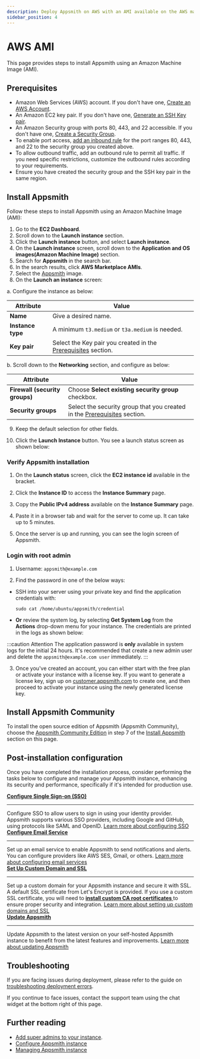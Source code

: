 ```yaml
---
description: Deploy Appsmith on AWS with an AMI available on the AWS marketplace.
sidebar_position: 4
---
```


# AWS AMI

This page provides steps to install Appsmith using an Amazon Machine Image (AMI).

## Prerequisites

- Amazon Web Services (AWS) account. If you don't have one, [Create an AWS Account](https://aws.amazon.com/premiumsupport/knowledge-center/create-and-activate-aws-account/).
- An Amazon EC2 key pair. If you don't have one, [Generate an SSH Key pair](https://docs.aws.amazon.com/AWSEC2/latest/UserGuide/ec2-key-pairs.html#having-ec2-create-your-key-pair).
- An Amazon Security group with ports 80, 443, and 22 accessible. If you don't have one, [Create a Security Group](https://docs.aws.amazon.com/AWSEC2/latest/UserGuide/working-with-security-groups.html#creating-security-group).
- To enable port access, [add an inbound rule](https://docs.aws.amazon.com/AWSEC2/latest/UserGuide/working-with-security-groups.html#adding-security-group-rule) for the port ranges 80, 443, and 22 to the security group you created above.
- To allow outbound traffic, add an outbound rule to permit all traffic. If you need specific restrictions, customize the outbound rules according to your requirements.
- Ensure you have created the security group and the SSH key pair in the same region.

## Install Appsmith

Follow these steps to install Appsmith using an Amazon Machine Image (AMI):

1. Go to the **EC2 Dashboard**.
2. Scroll down to the **Launch instance** section.
3. Click the **Launch instance** button, and select **Launch instance**.
4. On the **Launch instance** screen, scroll down to the **Application and OS images(Amazon Machine Image)** section.
5. Search for **Appsmith** in the search bar.
6. In the search results, click **AWS Marketplace AMIs**.
7. Select the [Appsmith](https://aws.amazon.com/marketplace/pp/prodview-mrpgdd3mhpvbs) image.
8. On the **Launch an instance** screen:

a. Configure the instance as below:

| Attribute         | Value                                                                           |
| ----------------- | ------------------------------------------------------------------------------- |
| **Name**          | Give a desired name.                                                            |
| **Instance type** | A minimum `t3.medium` or `t3a.medium` is needed.                                |
| **Key pair**      | Select the Key pair you created in the [Prerequisites](#prerequisites) section. |

b. Scroll down to the **Networking** section, and configure as below:

| Attribute                      | Value                                                                                      |
| ------------------------------ | ------------------------------------------------------------------------------------------ |
| **Firewall (security groups)** | Choose **Select existing security group** checkbox.                                        |
| **Security groups**            | Select the security group that you created in the [Prerequisites](#prerequisites) section. |

9. Keep the default selection for other fields.

10. Click the **Launch Instance** button. You see a launch status screen as shown below:

<ZoomImage src="/img/aws_ami_create_server_status.png" alt="A launch status screen shows the server status." caption="A launch status screen shows the server status" />

### Verify Appsmith installation

1. On the **Launch status** screen, click the **EC2 instance id** available in the bracket.

2. Click the **Instance ID** to access the **Instance Summary** page.

3. Copy the **Public IPv4 address** available on the **Instance Summary** page.

 <ZoomImage src="/img/aws-ecs-ami-find-DNS-to-access-appsmith.png" alt="Use DNS or Public IP to access Appsmith." caption="Use DNS or Public IP to access Appsmith" />
 
4. Paste it in a browser tab and wait for the server to come up. It can take up to 5 minutes. 
 
5. Once the server is up and running, you can see the login screen of Appsmith.

### Login with root admin

1. Username: `appsmith@example.com`

2. Find the password in one of the below ways:

- SSH into your server using your private key and find the application credentials with:
  ```
  sudo cat /home/ubuntu/appsmith/credential
  ```
- **Or** review the system log, by selecting **Get System Log** from the **Actions** drop-down menu for your instance. The credentials are printed in the logs as shown below:

:::caution Attention
The application password is **only** available in system logs for the initial 24 hours. It's recommended that create a new admin user and delete the `appsmith@example.com user` immediately.
:::

 <ZoomImage src="/img/aws-system-log.png" alt="Appsmith default credentials" caption="Appsmith default credentials" />

3. Once you've created an account, you can either start with the free plan or activate your instance with a license key. If you want to generate a license key, sign up on [customer.appsmith.com](https://customer.appsmith.com) to create one, and then proceed to activate your instance using the newly generated license key.

## Install Appsmith Community

To install the open source edition of Appsmith (Appsmith Community), choose the [Appsmith Community Edition](https://aws.amazon.com/marketplace/pp/prodview-mclslaty46ah4) in step 7 of the [Install Appsmith](#install-appsmith) section on this page.


## Post-installation configuration

Once you have completed the installation process, consider performing the tasks below to configure and manage your Appsmith instance, enhancing its security and performance, specifically if it's intended for production use.
<div className="containerGridSampleApp">
  <div className="containerColumnSampleApp columnGrid column-one">
    <div className="containerCol">
      <a href="/getting-started/setup/instance-configuration/authentication">
        <strong>Configure Single Sign-on (SSO)</strong>
      </a>
    </div>
    <hr/>
    <div className="containerDescription">
      Configure SSO to allow users to sign in using your identity provider. Appsmith supports various SSO providers, including Google and GitHub, using protocols like SAML and OpenID. <a href="/getting-started/setup/instance-configuration/authentication">Learn more about configuring SSO</a>
    </div>
    
  </div>

  <div className="containerColumnSampleApp columnGrid column-two">
    <div className="containerCol">
      <a href="/getting-started/setup/instance-configuration/email">
        <strong>Configure Email Service</strong>
      </a>
    </div>
    <hr/>
    <div className="containerDescription">
      Set up an email service to enable Appsmith to send notifications and alerts. You can configure providers like AWS SES, Gmail, or others. <a href="/getting-started/setup/instance-configuration/email">Learn more about configuring email services</a>
    </div>
    
  </div>
</div>

<div className="containerGridSampleApp">
  <div className="containerColumnSampleApp columnGrid column-one">
    <div className="containerCol">
      <a href="/getting-started/setup/instance-configuration/custom-domain">
        <strong>Set Up Custom Domain and SSL</strong>
      </a>
    </div>
    <hr/>
    <div className="containerDescription">
      Set up a custom domain for your Appsmith instance and secure it with SSL. A default SSL certificate from Let's Encrypt is provided. If you use a custom SSL certificate, you will need to <a href="/getting-started/setup/instance-configuration/custom-domain/custom-ca-root-certificate">
        <strong>install custom CA root certificates</strong>
      </a> to ensure proper security and integration. <a href="/getting-started/setup/instance-configuration/custom-domain">Learn more about setting up custom domains and SSL</a>
    </div>
    
  </div>

  <div className="containerColumnSampleApp columnGrid column-two">
    <div className="containerCol">
      <a href="/getting-started/setup/instance-management/update-appsmith">
        <strong>Update Appsmith</strong>
      </a>
    </div>
    <hr/>
    <div className="containerDescription">
      Update Appsmith to the latest version on your self-hosted Appsmith instance to benefit from the latest features and improvements.  <a href="/getting-started/setup/instance-management/update-appsmith">Learn more about updating Appsmith</a>
    </div>
   
  </div>
</div>

## Troubleshooting

If you are facing issues during deployment, please refer to the guide on [troubleshooting deployment errors](/help-and-support/troubleshooting-guide/deployment-errors).

If you continue to face issues, contact the support team using the chat widget at the bottom right of this page.

## Further reading

- [Add super admins to your instance](/getting-started/setup/instance-configuration#add-super-admins).
- [Configure Appsmith instance](/getting-started/setup/instance-configuration/)
- [Managing Appsmith instance](/getting-started/setup/instance-management/)
